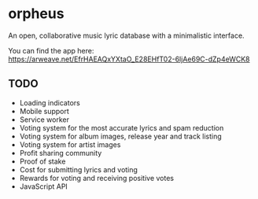 # orpheus

An open, collaborative music lyric database with a minimalistic interface.

You can find the app here: https://arweave.net/EfrHAEAQxYXtaO_E28EHfT02-6ljAe69C-dZp4eWCK8

## TODO

- Loading indicators
- Mobile support
- Service worker
- Voting system for the most accurate lyrics and spam reduction
- Voting system for album images, release year and track listing
- Voting system for artist images
- Profit sharing community
- Proof of stake
- Cost for submitting lyrics and voting
- Rewards for voting and receiving positive votes
- JavaScript API
